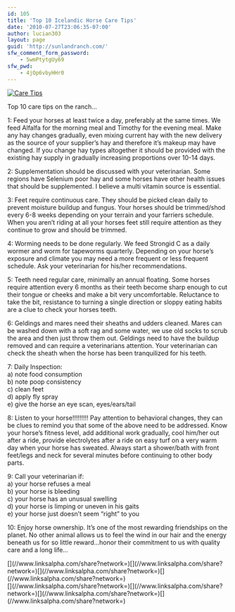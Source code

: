 ```yaml
---
id: 105
title: 'Top 10 Icelandic Horse Care Tips'
date: '2010-07-27T23:06:35-07:00'
author: lucian303
layout: page
guid: 'http://sunlandranch.com/'
sfw_comment_form_password:
    - 5wmPtytgUy69
sfw_pwd:
    - 4jOp6vbyHHr0
---
```


[![](http://sunlandranch.com/wp-content/uploads/2010/07/DSCF0237.jpg "Care Tips")](http://sunlandranch.com/wp-content/uploads/2010/07/DSCF0237.jpg)

Top 10 care tips on the ranch…

1: Feed your horses at least twice a day, preferably at the same times. We feed Alfalfa for the morning meal and Timothy for the evening meal. Make any hay changes gradually, even mixing current hay with the new delivery as the source of your supplier’s hay and therefore it’s makeup may have changed. If you change hay types altogether it should be provided with the existing hay supply in gradually increasing proportions over 10-14 days.

2: Supplementation should be discussed with your veterinarian. Some regions have Selenium poor hay and some horses have other health issues that should be supplemented. I believe a multi vitamin source is essential.

3: Feet require continuous care. They should be picked clean daily to prevent moisture buildup and fungus. Your horses should be trimmed/shod every 6-8 weeks depending on your terrain and your farriers schedule. When you aren’t riding at all your horses feet still require attention as they continue to grow and should be trimmed.

4: Worming needs to be done regularly. We feed Strongid C as a daily wormer and worm for tapeworms quarterly. Depending on your horse’s exposure and climate you may need a more frequent or less frequent schedule. Ask your veterinarian for his/her recommendations.

5: Teeth need regular care, minimally an annual floating. Some horses require attention every 6 months as their teeth become sharp enough to cut their tongue or cheeks and make a bit very uncomfortable. Reluctance to take the bit, resistance to turning a single direction or sloppy eating habits are a clue to check your horses teeth.

6: Geldings and mares need their sheaths and udders cleaned. Mares can be washed down with a soft rag and some water, we use old socks to scrub the area and then just throw them out. Geldings need to have the buildup removed and can require a veterinarians attention. Your veterinarian can check the sheath when the horse has been tranquilized for his teeth.

7: Daily Inspection:  
a) note food consumption  
b) note poop consistency  
c) clean feet  
d) apply fly spray  
e) give the horse an eye scan, eyes/ears/tail

8: Listen to your horse!!!!!!!!! Pay attention to behavioral changes, they can be clues to remind you that some of the above need to be addressed. Know your horse’s fitness level, add additional work gradually, cool him/her out after a ride, provide electrolytes after a ride on easy turf on a very warm day when your horse has sweated. Always start a shower/bath with front feet/legs and neck for several minutes before continuing to other body parts.

9: Call your veterinarian if:  
a) your horse refuses a meal  
b) your horse is bleeding  
c) your horse has an unusual swelling  
d) your horse is limping or uneven in his gaits  
e) your horse just doesn’t seem “right” to you

10: Enjoy horse ownership. It’s one of the most rewarding friendships on the planet. No other animal allows us to feel the wind in our hair and the energy beneath us for so little reward…honor their commitment to us with quality care and a long life…

<div class="linksalpha_container linksalpha_app_3" data-counters="1" data-size="regular" data-style="square" data-title="Top 10 Icelandic Horse Care Tips" data-url="https://www.sunlandranch.com/icelandic-horse/the-ranch/">[](//www.linksalpha.com/share?network=)[](//www.linksalpha.com/share?network=)[](//www.linksalpha.com/share?network=)[](//www.linksalpha.com/share?network=)</div><div class="linksalpha_container linksalpha_app_7" data-position="" data-title="Top 10 Icelandic Horse Care Tips" data-url="https://www.sunlandranch.com/icelandic-horse/the-ranch/">[](//www.linksalpha.com/share?network=)[](//www.linksalpha.com/share?network=)[](//www.linksalpha.com/share?network=)[](//www.linksalpha.com/share?network=)</div>